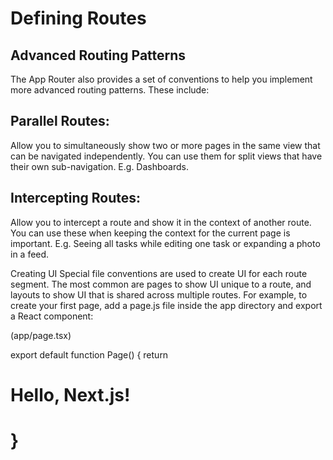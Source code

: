 <h1 style={color:red}>Defining Routes</h1>
<h2>Advanced Routing Patterns</h2>
The App Router also provides a set of conventions to help you implement more advanced routing patterns. These include:

<h2>Parallel Routes:</h2> Allow you to simultaneously show two or more pages in the same view that can be navigated independently. You can use them for split views that have their own sub-navigation. E.g. Dashboards.

<h2>Intercepting Routes:</h2> Allow you to intercept a route and show it in the context of another route. You can use these when keeping the context for the current page is important. E.g. Seeing all tasks while editing one task or expanding a photo in a feed.


Creating UI
Special file conventions are used to create UI for each route segment. The most common are pages to show UI unique to a route, and layouts to show UI that is shared across multiple routes.
For example, to create your first page, add a page.js file inside the app directory and export a React component:


(app/page.tsx)

export default function Page() {
  return <h1>Hello, Next.js!<h1>
}



